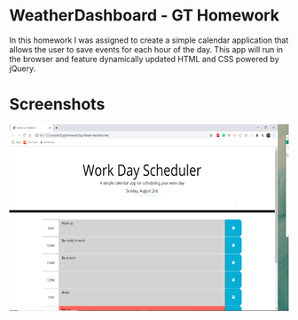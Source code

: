 # WeatherDashboard - GT Homework
In this homework I was assigned to create a simple calendar application that allows the user to save events for each hour of the day. This app will run in the browser and feature dynamically updated HTML and CSS powered by jQuery.

# Screenshots
![](images/tempsnip.png)
